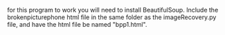 for this program to work you will need to install BeautifulSoup. Include the brokenpicturephone html file in the
same folder as the imageRecovery.py file, and have the html file be named "bpp1.html".